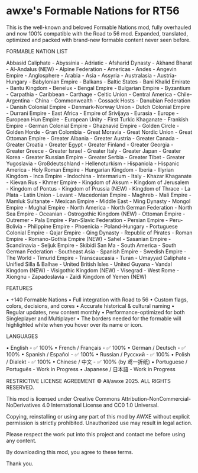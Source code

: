 # awxe's Formable Nations for RT56

This is the well-known and beloved Formable Nations mod, fully overhauled and now 100% compatible with the Road to 56 mod. Expanded, translated, optimized and packed with brand-new formable content never seen before.

FORMABLE NATION LIST

Abbasid Caliphate - Abyssinia - Adriatic - Afsharid Dynasty - Akhand Bharat - Al-Andalus (NEW) - Alpine Federation - Americas - Andes - Angevin Empire - Anglosphere - Arabia - Asia - Assyria - Australasia - Austria-Hungary - Babylonian Empire - Balkans - Baltic States - Bani Khalid Emirate - Bantu Kingdom - Benelux - Bengal Empire - Bulgarian Empire - Byzantium - Carpathia - Caribbean - Carthage - Celtic Union - Central America - Chile-Argentina - China - Commonwealth - Cossack Hosts - Danubian Federation - Danish Colonial Empire - Denmark-Norway Union - Dutch Colonial Empire - Durrani Empire - East Africa - Empire of Srivijaya - Eurasia - Europe - European Hun Empire - European Unity - First Turkic Khaganate - Frankish Empire - German Colonial Empire - Ghaznavid Empire - Golden Circle - Golden Horde - Gran Colombia - Great Moravia - Great Nordic Union - Great Ottoman Empire - Greater Albania - Greater Austria - Greater Canada - Greater Croatia - Greater Egypt - Greater Finland - Greater Georgia - Greater Greece - Greater Israel - Greater Italy - Greater Japan - Greater Korea - Greater Russian Empire - Greater Serbia - Greater Tibet - Greater Yugoslavia - Großdeutschland - Hellenoturkism - Hispaniola - Hispanic America - Holy Roman Empire - Hungarian Kingdom - Iberia - Illyrian Kingdom - Inca Empire - Indochina - Intermarium - Italy - Khazar Khaganate - Kievan Rus - Khmer Empire - Kingdom of Aksum - Kingdom of Jerusalem - Kingdom of Pontus - Kingdom of Prussia (NEW) - Kingdom of Thrace - La Plata - Latin Union - Levant - Macedonian Empire - Maghreb - Mali Empire - Mamluk Sultanate - Mexican Empire - Middle East - Ming Dynasty - Mongol Empire - Mughal Empire - North America - North German Federation - North Sea Empire - Oceanian - Ostrogothic Kingdom (NEW) - Ottoman Empire - Outremer - Pala Empire - Pan-Slavic Federation - Persian Empire - Peru-Bolivia - Philippine Empire - Phoenicia - Poland-Hungary - Portuguese Colonial Empire - Qajar Empire - Qing Dynasty - Republic of Pirates - Roman Empire - Romano-Gothia Empire (NEW) - Sahel - Sasanian Empire - Scandinavia - Seljuk Empire - Skibidi San Ma - South America - South German Federation - Southeast Asia - Spanish Empire - Swedish Empire - The World - Timurid Empire - Transcaucasia - Turan - Umayyad Caliphate - Unified Silla & Balhae - United British Isles - United Guyana - Vandal Kingdom (NEW) - Visigothic Kingdom (NEW) - Visegrad - West Rome - Xiongnu - Zapadoslavia - Zaidi Kingdom of Yemen (NEW)

FEATURES

• +140 Formable Nations
• Full integration with Road to 56
• Custom flags, colors, decisions, and cores
• Accurate historical & cultural naming
• Regular updates, new content monthly
• Performance-optimized for both Singleplayer and Multiplayer
• The borders needed for the formable will highlighted white when you hover over its name or icon.

LANGUAGES

• English - ✅ 100%
• French / Français - ✅ 100%
• German / Deutsch - ✅ 100%
• Spanish / Español - ✅ 100%
• Russian / Русский - ✅ 100%
• Polish / Dialekt - ✅ 100%
• Chinese / 中文 - ✅ 100% (by 鸢一折纸)
• Portuguese / Português - Work in Progress
• Japanese / 日本語 - Work in Progress

RESTRICTIVE LICENSE AGREEMENT
© Ali/awxe 2025. ALL RIGHTS RESERVED.

This mod is licensed under Creative Commons Attribution-NonCommercial-NoDerivatives 4.0 International License and CC0 1.0 Universal.

Copying, reinstalling or using any part of this mod by AWXE without explicit permission is strictly prohibited. Unauthorized use may result in legal action.

Please respect the work put into this project and contact me before using any content.

By downloading this mod, you agree to these terms.

Thank you.
